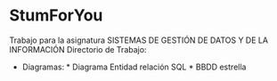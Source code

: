 # StumForYou
Trabajo para la asignatura SISTEMAS DE GESTIÓN DE DATOS Y DE LA INFORMACIÓN
Directorio de Trabajo:
  - Diagramas: 
              * Diagrama Entidad relación SQL 
              * BBDD estrella
